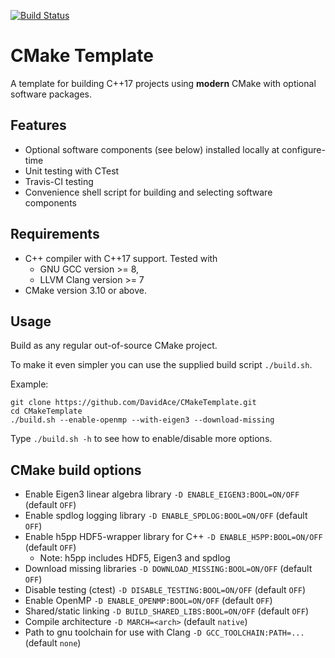 [![Build Status](https://travis-ci.org/DavidAce/CMakeTemplates.svg?branch=cpp-cmake)](https://travis-ci.org/DavidAce/CMakeTemplates)
# CMake Template
A template for building C++17 projects using **modern** CMake with optional software packages. 


## Features
- Optional software components (see below) installed locally at configure-time
- Unit testing with CTest 
- Travis-CI testing
- Convenience shell script for building and selecting software components


## Requirements
- C++ compiler with C++17 support. Tested with
    - GNU GCC version >= 8,
    - LLVM Clang version >= 7
- CMake version 3.10 or above.


## Usage
Build as any regular out-of-source CMake project.

To make it even simpler you can use the supplied build script `./build.sh`.

Example:

    git clone https://github.com/DavidAce/CMakeTemplate.git
    cd CMakeTemplate
    ./build.sh --enable-openmp --with-eigen3 --download-missing

Type `./build.sh -h` to see how to enable/disable more options.


## CMake build options
- Enable Eigen3 linear algebra library         `-D ENABLE_EIGEN3:BOOL=ON/OFF`        (default `OFF`)
- Enable spdlog logging library                `-D ENABLE_SPDLOG:BOOL=ON/OFF`        (default `OFF`)
- Enable h5pp HDF5-wrapper library for C++     `-D ENABLE_H5PP:BOOL=ON/OFF`          (default `OFF`)
    - Note: h5pp includes HDF5, Eigen3 and spdlog 
- Download missing libraries                   `-D DOWNLOAD_MISSING:BOOL=ON/OFF`     (default `OFF`)
- Disable testing (ctest)                      `-D DISABLE_TESTING:BOOL=ON/OFF`      (default `OFF`)
- Enable OpenMP                                `-D ENABLE_OPENMP:BOOL=ON/OFF`        (default `OFF`)
- Shared/static linking                        `-D BUILD_SHARED_LIBS:BOOL=ON/OFF`    (default `OFF`)
- Compile architecture                         `-D MARCH=<arch>`                     (default `native`)
- Path to gnu toolchain for use with Clang     `-D GCC_TOOLCHAIN:PATH=...`           (default `none`)

